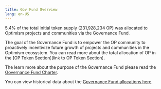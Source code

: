```yaml
---
title: Gov Fund Overview
lang: en-US
---
```


5.4% of the total initial token supply (231,928,234 OP) was allocated to Optimism projects and communities via the Governance Fund. 

The goal of the Governance Fund is to empower the OP community to proactively incentivize future growth of projects and communities in the Optimism ecosystem. 
You can read more about the total allocation of OP in the [OP Token Section](link to OP Token Section).

The learn more about the purpose of the Governance Fund please read the [Governance Fund Charter](https://gov.optimism.io/t/governance-fund-charter/3944). 

You can view historical data about the [Governance Fund allocations here](https://docs.google.com/spreadsheets/d/1eaHOlWB34ij1KGsXdaNyTQg4tt1Pu2JurJsElBb6a8k/edit#gid=0). 
